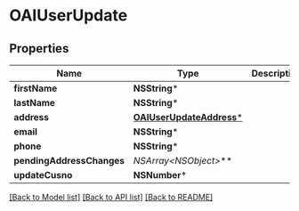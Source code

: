# OAIUserUpdate

## Properties
Name | Type | Description | Notes
------------ | ------------- | ------------- | -------------
**firstName** | **NSString*** |  | [optional] 
**lastName** | **NSString*** |  | [optional] 
**address** | [**OAIUserUpdateAddress***](OAIUserUpdateAddress.md) |  | [optional] 
**email** | **NSString*** |  | [optional] 
**phone** | **NSString*** |  | [optional] 
**pendingAddressChanges** | **NSArray&lt;NSObject*&gt;*** |  | [optional] 
**updateCusno** | **NSNumber*** |  | [optional] 

[[Back to Model list]](../README.md#documentation-for-models) [[Back to API list]](../README.md#documentation-for-api-endpoints) [[Back to README]](../README.md)


